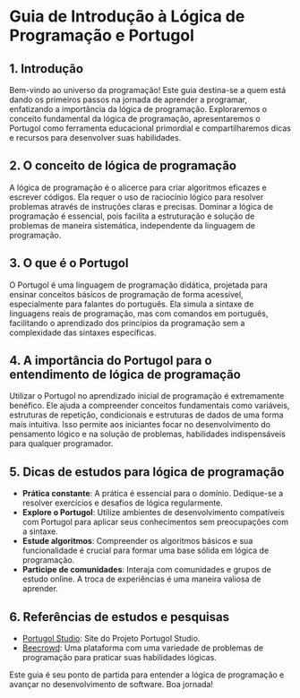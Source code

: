 # Guia de Introdução à Lógica de Programação e Portugol

## 1. Introdução
Bem-vindo ao universo da programação! Este guia destina-se a quem está dando os primeiros passos na jornada de aprender a programar, enfatizando a importância da lógica de programação. Exploraremos o conceito fundamental da lógica de programação, apresentaremos o Portugol como ferramenta educacional primordial e compartilharemos dicas e recursos para desenvolver suas habilidades.

## 2. O conceito de lógica de programação
A lógica de programação é o alicerce para criar algoritmos eficazes e escrever códigos. Ela requer o uso de raciocínio lógico para resolver problemas através de instruções claras e precisas. Dominar a lógica de programação é essencial, pois facilita a estruturação e solução de problemas de maneira sistemática, independente da linguagem de programação.

## 3. O que é o Portugol
O Portugol é uma linguagem de programação didática, projetada para ensinar conceitos básicos de programação de forma acessível, especialmente para falantes do português. Ela simula a sintaxe de linguagens reais de programação, mas com comandos em português, facilitando o aprendizado dos princípios da programação sem a complexidade das sintaxes específicas.

## 4. A importância do Portugol para o entendimento de lógica de programação
Utilizar o Portugol no aprendizado inicial de programação é extremamente benéfico. Ele ajuda a compreender conceitos fundamentais como variáveis, estruturas de repetição, condicionais e estruturas de dados de uma forma mais intuitiva. Isso permite aos iniciantes focar no desenvolvimento do pensamento lógico e na solução de problemas, habilidades indispensáveis para qualquer programador.

## 5. Dicas de estudos para lógica de programação
- **Prática constante**: A prática é essencial para o domínio. Dedique-se a resolver exercícios e desafios de lógica regularmente.
- **Explore o Portugol**: Utilize ambientes de desenvolvimento compatíveis com Portugol para aplicar seus conhecimentos sem preocupações com a sintaxe.
- **Estude algoritmos**: Compreender os algoritmos básicos e sua funcionalidade é crucial para formar uma base sólida em lógica de programação.
- **Participe de comunidades**: Interaja com comunidades e grupos de estudo online. A troca de experiências é uma maneira valiosa de aprender.

## 6. Referências de estudos e pesquisas
- [Portugol Studio](https://univali-lite.github.io/Portugol-Studio/): Site do Projeto Portugol Studio.
- [Beecrowd](https://judge.beecrowd.com/pt): Uma plataforma com uma variedade de problemas de programação para praticar suas habilidades lógicas.

Este guia é seu ponto de partida para entender a lógica de programação e avançar no desenvolvimento de software. Boa jornada!

